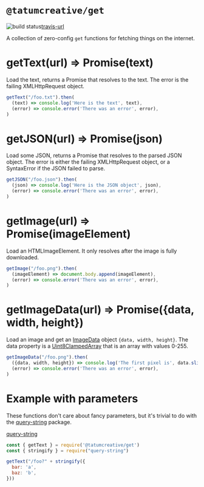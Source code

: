 # `@tatumcreative/get`

![build status][travis-image][travis-url]

[travis-image]: https://img.shields.io/travis/TatumCreative/npm-get/master.svg?style=flat-square
[travis-url]: http://travis-ci.org/TatumCreative/npm-get

A collection of zero-config `get` functions for fetching things on the internet.

# getText(url) => Promise(text)

Load the text, returns a Promise that resolves to the text. The error is the
failing XMLHttpRequest object.

```js
getText("/foo.txt").then(
  (text) => console.log('Here is the text', text),
  (error) => console.error('There was an error', error),
)
```

# getJSON(url) => Promise(json)

Load some JSON, returns a Promise that resolves to the parsed JSON object. The
error is either the failing XMLHttpRequest object, or a SyntaxError if the JSON
failed to parse.

```js
getJSON("/foo.json").then(
  (json) => console.log('Here is the JSON object', json),
  (error) => console.error('There was an error', error),
)
```

# getImage(url) => Promise(imageElement)

Load an HTMLImageElement. It only resolves after the image is fully downloaded.

```js
getImage("/foo.png").then(
  (imageElement) => document.body.append(imageElement),
  (error) => console.error('There was an error', error),
)
```

# getImageData(url) => Promise({data, width, height})

Load an image and get an [ImageData](ImageData) object `{data, width, height}`.
The data property is a [Uint8ClampedArray](Uint8ClampedArray) that is an array
with values 0-255.

[ImageData]: https://developer.mozilla.org/en-US/docs/Web/JavaScript/Reference/Global_Objects/Uint8ClampedArray
[Uint8ClampedArray]: https://developer.mozilla.org/en-US/docs/Web/JavaScript/Reference/Global_Objects/Uint8ClampedArray

```js
getImageData("/foo.png").then(
  ({data, width, height}) => console.log('The first pixel is', data.slice(0,4)),
  (error) => console.error('There was an error', error),
)
```

# Example with parameters

These functions don't care about fancy parameters, but it's trivial to do with
the [query-string](query-string) package.

[query-string](https://www.npmjs.com/package/query-string)

```js
const { getText } = require('@tatumcreative/get')
const { stringify } = require("query-string")

getText("/foo?" + stringify({
  bar: 'a',
  baz: 'b',
}))
```
